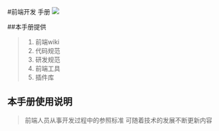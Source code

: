 #前端开发 手册 ![](http://m.tfedu.net/public/pub-img/zhl_logo_lg.png)

##本手册提供

>1. 前端wiki
>2. 代码规范
>3. 研发规范
>4. 前端工具
>5. 插件库

## 本手册使用说明
> 前端人员从事开发过程中的参照标准
> 可随着技术的发展不断更新内容
